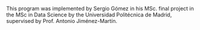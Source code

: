 This program was implemented by Sergio Gómez in his MSc. final project in the MSc in Data Science by the Universidad Politécnica de Madrid, supervised by Prof. Antonio Jiménez-Martín.
